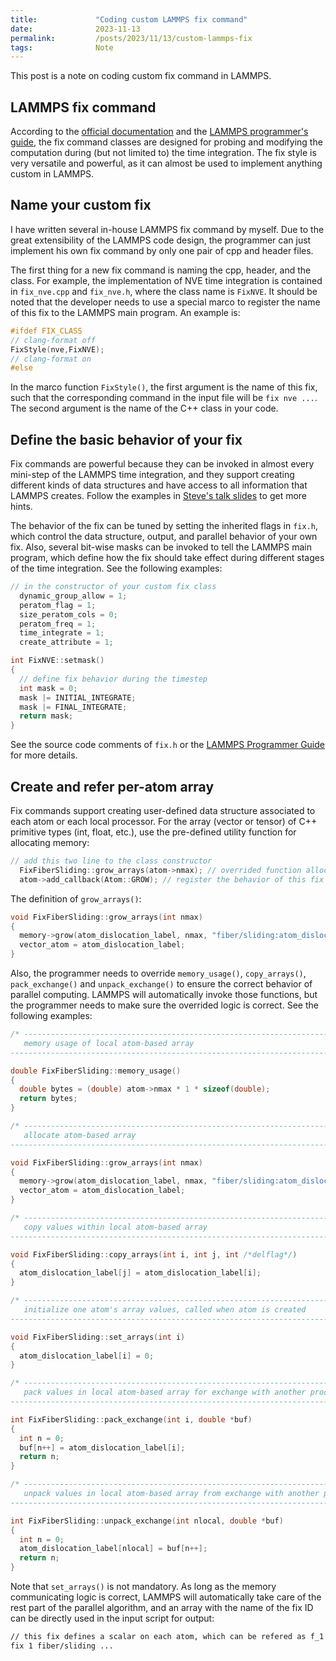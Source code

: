 ```yaml
---
title:             "Coding custom LAMMPS fix command"
date:              2023-11-13
permalink:         /posts/2023/11/13/custom-lammps-fix
tags:              Note
---
```


This post is a note on coding custom fix command in LAMMPS.

## LAMMPS fix command

According to the [official documentation](https://docs.lammps.org/Manual.html) and the [LAMMPS programmer's guide](https://docs.lammps.org/Developer.html), the fix command classes are designed for probing and modifying the computation during (but not limited to) the time integration. The fix style is very versatile and powerful, as it can almost be used to implement anything custom in LAMMPS.

## Name your custom fix

I have written several in-house LAMMPS fix command by myself. Due to the great extensibility of the LAMMPS code design, the programmer can just implement his own fix command by only one pair of cpp and header files. 

The first thing for a new fix command is naming the cpp, header, and the class. For example, the implementation of NVE time integration is contained in `fix_nve.cpp` and `fix_nve.h`, where the class name is `FixNVE`. It should be noted that the developer needs to use a special marco to register the name of this fix to the LAMMPS main program. An example is:

```cpp
#ifdef FIX_CLASS
// clang-format off
FixStyle(nve,FixNVE);
// clang-format on
#else
```

In the marco function `FixStyle()`, the first argument is the name of this fix, such that the corresponding command in the input file will be `fix nve ...`. The second argument is the name of the C++ class in your code.

## Define the basic behavior of your fix

Fix commands are powerful because they can be invoked in almost every mini-step of the LAMMPS time integration, and they support creating different kinds of data structures and have access to all information that LAMMPS creates. Follow the examples in [Steve's talk slides](https://www.lammps.org/tutorials/italy14/italy_modify_Mar14.pdf) to get more hints.

The behavior of the fix can be tuned by setting the inherited flags in `fix.h`, which control the data structure, output, and parallel behavior of your own fix. Also, several bit-wise masks can be invoked to tell the LAMMPS main program, which define how the fix should take effect during different stages of the time integration. See the following examples:


```cpp
// in the constructor of your custom fix class
  dynamic_group_allow = 1;
  peratom_flag = 1;
  size_peratom_cols = 0;
  peratom_freq = 1;
  time_integrate = 1;
  create_attribute = 1;
```

```C++
int FixNVE::setmask()
{
  // define fix behavior during the timestep
  int mask = 0;
  mask |= INITIAL_INTEGRATE;
  mask |= FINAL_INTEGRATE;
  return mask;
}
```

See the source code comments of `fix.h` or the [LAMMPS Programmer Guide](https://docs.lammps.org/Developer.html) for more details.

## Create and refer per-atom array

Fix commands support creating user-defined data structure associated to each atom or each local processor. For the array (vector or tensor) of C++ primitive types (int, float, etc.), use the pre-defined utility function for allocating memory:

```cpp
// add this two line to the class constructor
  FixFiberSliding::grow_arrays(atom->nmax); // overrided function allocating per-atom array
  atom->add_callback(Atom::GROW); // register the behavior of this fix to the atom class
```

The definition of `grow_arrays()`:

```cpp
void FixFiberSliding::grow_arrays(int nmax)
{
  memory->grow(atom_dislocation_label, nmax, "fiber/sliding:atom_dislocation_label");
  vector_atom = atom_dislocation_label;
}
```

Also, the programmer needs to override `memory_usage()`, `copy_arrays()`, `pack_exchange()` and `unpack_exchange()` to ensure the correct behavior of parallel computing. LAMMPS will automatically invoke those functions, but the programmer needs to make sure the overrided logic is correct. See the following examples:

```cpp
/* ----------------------------------------------------------------------
   memory usage of local atom-based array
------------------------------------------------------------------------- */

double FixFiberSliding::memory_usage()
{
  double bytes = (double) atom->nmax * 1 * sizeof(double);
  return bytes;
}

/* ----------------------------------------------------------------------
   allocate atom-based array
------------------------------------------------------------------------- */

void FixFiberSliding::grow_arrays(int nmax)
{
  memory->grow(atom_dislocation_label, nmax, "fiber/sliding:atom_dislocation_label");
  vector_atom = atom_dislocation_label;
}

/* ----------------------------------------------------------------------
   copy values within local atom-based array
------------------------------------------------------------------------- */

void FixFiberSliding::copy_arrays(int i, int j, int /*delflag*/)
{
  atom_dislocation_label[j] = atom_dislocation_label[i];
}

/* ----------------------------------------------------------------------
   initialize one atom's array values, called when atom is created
------------------------------------------------------------------------- */

void FixFiberSliding::set_arrays(int i)
{
  atom_dislocation_label[i] = 0;
}

/* ----------------------------------------------------------------------
   pack values in local atom-based array for exchange with another proc
------------------------------------------------------------------------- */

int FixFiberSliding::pack_exchange(int i, double *buf)
{
  int n = 0;
  buf[n++] = atom_dislocation_label[i];
  return n;
}

/* ----------------------------------------------------------------------
   unpack values in local atom-based array from exchange with another proc
------------------------------------------------------------------------- */

int FixFiberSliding::unpack_exchange(int nlocal, double *buf)
{
  int n = 0;
  atom_dislocation_label[nlocal] = buf[n++];
  return n;
}
```

Note that ```set_arrays()``` is not mandatory. As long as the memory communicating logic is correct, LAMMPS will automatically take care of the rest part of the parallel algorithm, and an array with the name of the fix ID can be directly used in the input script for output:

```bash
// this fix defines a scalar on each atom, which can be refered as f_1
fix 1 fiber/sliding ...
```